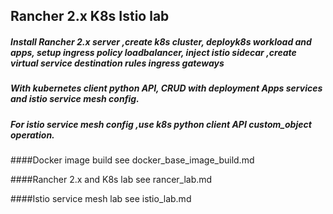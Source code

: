 ## Rancher 2.x  K8s Istio lab

##### Install Rancher 2.x server ,create k8s cluster, deployk8s workload and apps, setup ingress policy loadbalancer, inject istio sidecar ,create virtual service destination rules ingress gateways

##### With kubernetes client python API,   CRUD with deployment Apps services and istio service mesh config.

##### For istio service mesh config ,use k8s python client API custom_object operation.

####Docker image build
    see docker_base_image_build.md
    
####Rancher 2.x and K8s lab
    see rancer_lab.md
  
####Istio service mesh lab
    see istio_lab.md